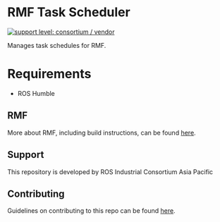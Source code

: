# RMF Task Scheduler

[![support level: consortium / vendor](https://img.shields.io/badge/support%20level-consortium-brightgreen.svg)](http://rosindustrial.org/news/2016/10/7/better-supporting-a-growing-ros-industrial-software-platform)


Manages task schedules for RMF.

# Requirements

* ROS Humble

## RMF

More about RMF, including build instructions, can be found [here](https://github.com/open-rmf/rmf).

## Support

This repository is developed by ROS Industrial Consortium Asia Pacific

## Contributing
Guidelines on contributing to this repo can be found [here](CONTRIBUTING.md).
